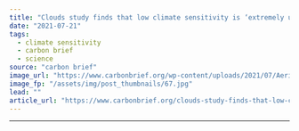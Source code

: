 ```yaml
---
title: "Clouds study finds that low climate sensitivity is ‘extremely unlikely’"
date: "2021-07-21"
tags: 
  - climate sensitivity
  - carbon brief
  - science
source: "carbon brief"
image_url: "https://www.carbonbrief.org/wp-content/uploads/2021/07/Aerial-of-clouds-in-a-blue-sky_GKBCHW-583x372.jpg"
image_fp: "/assets/img/post_thumbnails/67.jpg"
lead: ""
article_url: "https://www.carbonbrief.org/clouds-study-finds-that-low-climate-sensitivity-is-extremely-unlikely"
---
```


---
